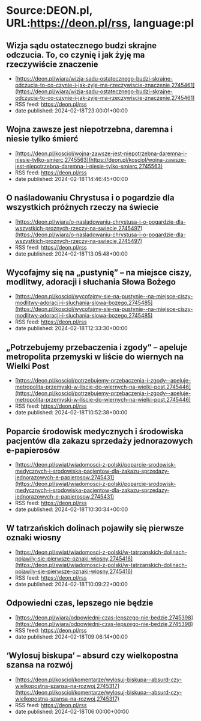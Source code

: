 # Source:DEON.pl, URL:https://deon.pl/rss, language:pl

## Wizja sądu ostatecznego budzi skrajne odczucia. To, co czynię i jak żyję ma rzeczywiście znaczenie
 - [https://deon.pl/wiara/wizja-sadu-ostatecznego-budzi-skrajne-odczucia-to-co-czynie-i-jak-zyje-ma-rzeczywiscie-znaczenie,2745461](https://deon.pl/wiara/wizja-sadu-ostatecznego-budzi-skrajne-odczucia-to-co-czynie-i-jak-zyje-ma-rzeczywiscie-znaczenie,2745461)
 - RSS feed: https://deon.pl/rss
 - date published: 2024-02-18T23:00:01+00:00



## Wojna zawsze jest niepotrzebna, daremna i niesie tylko śmierć
 - [https://deon.pl/kosciol/wojna-zawsze-jest-niepotrzebna-daremna-i-niesie-tylko-smierc,2745563](https://deon.pl/kosciol/wojna-zawsze-jest-niepotrzebna-daremna-i-niesie-tylko-smierc,2745563)
 - RSS feed: https://deon.pl/rss
 - date published: 2024-02-18T14:46:45+00:00



## O naśladowaniu Chrystusa i o pogardzie dla wszystkich próżnych rzeczy na świecie
 - [https://deon.pl/wiara/o-nasladowaniu-chrystusa-i-o-pogardzie-dla-wszystkich-proznych-rzeczy-na-swiecie,2745497](https://deon.pl/wiara/o-nasladowaniu-chrystusa-i-o-pogardzie-dla-wszystkich-proznych-rzeczy-na-swiecie,2745497)
 - RSS feed: https://deon.pl/rss
 - date published: 2024-02-18T13:05:48+00:00



## Wycofajmy się na „pustynię” – na miejsce ciszy, modlitwy, adoracji i słuchania Słowa Bożego
 - [https://deon.pl/kosciol/wycofajmy-sie-na-pustynie--na-miejsce-ciszy-modlitwy-adoracji-i-sluchania-slowa-bozego,2745485](https://deon.pl/kosciol/wycofajmy-sie-na-pustynie--na-miejsce-ciszy-modlitwy-adoracji-i-sluchania-slowa-bozego,2745485)
 - RSS feed: https://deon.pl/rss
 - date published: 2024-02-18T12:33:30+00:00



## „Potrzebujemy przebaczenia i zgody” – apeluje metropolita przemyski w liście do wiernych na Wielki Post
 - [https://deon.pl/kosciol/potrzebujemy-przebaczenia-i-zgody--apeluje-metropolita-przemyski-w-liscie-do-wiernych-na-wielki-post,2745446](https://deon.pl/kosciol/potrzebujemy-przebaczenia-i-zgody--apeluje-metropolita-przemyski-w-liscie-do-wiernych-na-wielki-post,2745446)
 - RSS feed: https://deon.pl/rss
 - date published: 2024-02-18T10:52:38+00:00



## Poparcie środowisk medycznych i środowiska pacjentów dla zakazu sprzedaży jednorazowych e-papierosów
 - [https://deon.pl/swiat/wiadomosci-z-polski/poparcie-srodowisk-medycznych-i-srodowiska-pacjentow-dla-zakazu-sprzedazy-jednorazowych-e-papierosow,2745431](https://deon.pl/swiat/wiadomosci-z-polski/poparcie-srodowisk-medycznych-i-srodowiska-pacjentow-dla-zakazu-sprzedazy-jednorazowych-e-papierosow,2745431)
 - RSS feed: https://deon.pl/rss
 - date published: 2024-02-18T10:30:34+00:00



## W tatrzańskich dolinach pojawiły się pierwsze oznaki wiosny
 - [https://deon.pl/swiat/wiadomosci-z-polski/w-tatrzanskich-dolinach-pojawily-sie-pierwsze-oznaki-wiosny,2745416](https://deon.pl/swiat/wiadomosci-z-polski/w-tatrzanskich-dolinach-pojawily-sie-pierwsze-oznaki-wiosny,2745416)
 - RSS feed: https://deon.pl/rss
 - date published: 2024-02-18T10:09:22+00:00



## Odpowiedni czas, lepszego nie będzie
 - [https://deon.pl/wiara/odpowiedni-czas-lepszego-nie-bedzie,2745398](https://deon.pl/wiara/odpowiedni-czas-lepszego-nie-bedzie,2745398)
 - RSS feed: https://deon.pl/rss
 - date published: 2024-02-18T09:06:14+00:00



## ‘Wylosuj biskupa’ – absurd czy wielkopostna szansa na rozwój
 - [https://deon.pl/kosciol/komentarze/wylosuj-biskupa--absurd-czy-wielkopostna-szansa-na-rozwoj,2745317](https://deon.pl/kosciol/komentarze/wylosuj-biskupa--absurd-czy-wielkopostna-szansa-na-rozwoj,2745317)
 - RSS feed: https://deon.pl/rss
 - date published: 2024-02-18T06:00:00+00:00



